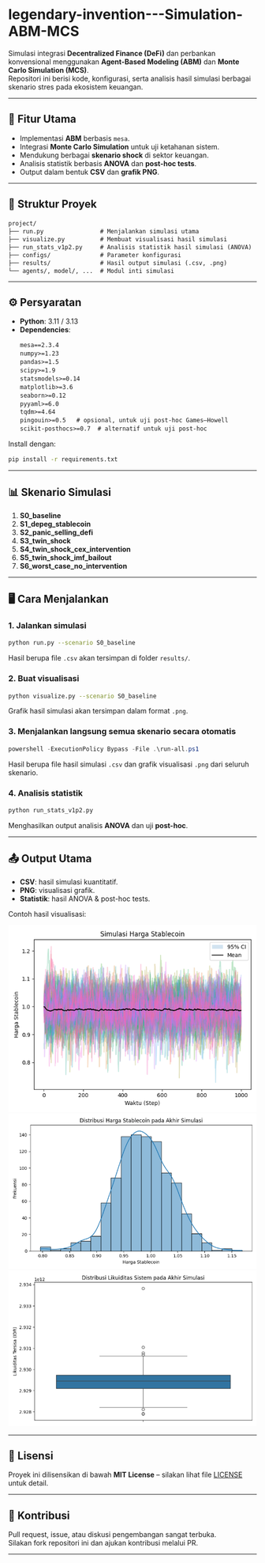 # legendary-invention---Simulation-ABM-MCS

Simulasi integrasi **Decentralized Finance (DeFi)** dan perbankan konvensional menggunakan **Agent-Based Modeling (ABM)** dan **Monte Carlo Simulation (MCS)**.  
Repositori ini berisi kode, konfigurasi, serta analisis hasil simulasi berbagai skenario stres pada ekosistem keuangan.

---

## 🚀 Fitur Utama
- Implementasi **ABM** berbasis `mesa`.
- Integrasi **Monte Carlo Simulation** untuk uji ketahanan sistem.
- Mendukung berbagai **skenario shock** di sektor keuangan.
- Analisis statistik berbasis **ANOVA** dan **post-hoc tests**.
- Output dalam bentuk **CSV** dan **grafik PNG**.

---

## 📂 Struktur Proyek
```
project/
├── run.py                # Menjalankan simulasi utama
├── visualize.py          # Membuat visualisasi hasil simulasi
├── run_stats_v1p2.py     # Analisis statistik hasil simulasi (ANOVA)
├── configs/              # Parameter konfigurasi
├── results/              # Hasil output simulasi (.csv, .png)
└── agents/, model/, ...  # Modul inti simulasi
```

---

## ⚙️ Persyaratan
- **Python**: 3.11 / 3.13
- **Dependencies**:
  ```txt
  mesa==2.3.4
  numpy>=1.23
  pandas>=1.5
  scipy>=1.9
  statsmodels>=0.14
  matplotlib>=3.6
  seaborn>=0.12
  pyyaml>=6.0
  tqdm>=4.64
  pingouin>=0.5   # opsional, untuk uji post-hoc Games–Howell
  scikit-posthocs>=0.7  # alternatif untuk uji post-hoc
  ```

Install dengan:
```bash
pip install -r requirements.txt
```

---

## 📊 Skenario Simulasi
1. **S0_baseline**  
2. **S1_depeg_stablecoin**  
3. **S2_panic_selling_defi**  
4. **S3_twin_shock**  
5. **S4_twin_shock_cex_intervention**  
6. **S5_twin_shock_imf_bailout**  
7. **S6_worst_case_no_intervention**

---

## 🖥️ Cara Menjalankan
### 1. Jalankan simulasi
```bash
python run.py --scenario S0_baseline
```
Hasil berupa file `.csv` akan tersimpan di folder `results/`.

### 2. Buat visualisasi
```bash
python visualize.py --scenario S0_baseline
```
Grafik hasil simulasi akan tersimpan dalam format `.png`. 

### 3. Menjalankan langsung semua skenario secara otomatis 
```powershell
powershell -ExecutionPolicy Bypass -File .\run-all.ps1
```
Hasil berupa file hasil simulasi `.csv` dan grafik visualisasi `.png` dari seluruh skenario. 

### 4. Analisis statistik
```bash
python run_stats_v1p2.py
```
Menghasilkan output analisis **ANOVA** dan uji **post-hoc**.

--- 



## 📤 Output Utama
- **CSV**: hasil simulasi kuantitatif.  
- **PNG**: visualisasi grafik.  
- **Statistik**: hasil ANOVA & post-hoc tests.  

Contoh hasil visualisasi:

![Contoh Grafik Hasil Simulasi - stablecoin_price_timeseries](figures/indonesia/S0_baseline/stablecoin_price_timeseries.png)
![Contoh Grafik Hasil Simulasi - final_price_distribution](figures/indonesia/S0_baseline/final_price_distribution.png)
![Contoh Grafik Hasil Simulasi - final_liquidity_boxplot](figures/indonesia/S0_baseline/final_liquidity_boxplot.png)

---

## 📜 Lisensi
Proyek ini dilisensikan di bawah **MIT License** – silakan lihat file [LICENSE](LICENSE) untuk detail.

---

## 🙌 Kontribusi
Pull request, issue, atau diskusi pengembangan sangat terbuka.  
Silakan fork repositori ini dan ajukan kontribusi melalui PR.

---
